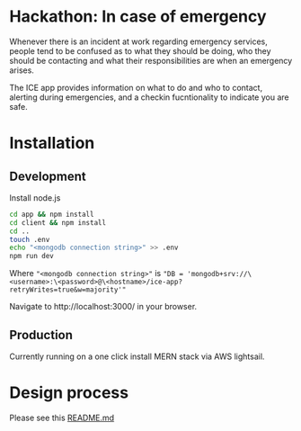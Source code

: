 # Hackathon: In case of emergency

Whenever there is an incident at work regarding emergency services, people tend to be confused as to what they should be doing, who they should be contacting and what their responsibilities are when an emergency arises.

The ICE app provides information on what to do and who to contact, alerting during emergencies, and a checkin fucntionality to indicate you are safe.


# Installation

## Development
Install node.js

```bash
cd app && npm install
cd client && npm install
cd ..
touch .env
echo "<mongodb connection string>" >> .env
npm run dev
```

Where `"<mongodb connection string>"` is `"DB = 'mongodb+srv://\<username>:\<password>@\<hostname>/ice-app?retryWrites=true&w=majority'"`

Navigate to http://localhost:3000/ in your browser.

## Production
Currently running on a one click install MERN stack via AWS lightsail.

# Design process

Please see this [README.md](documentation/README.md)
